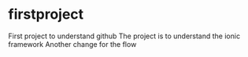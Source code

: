 # firstproject
First project to understand github
The project is to understand the ionic framework
Another change for the flow
